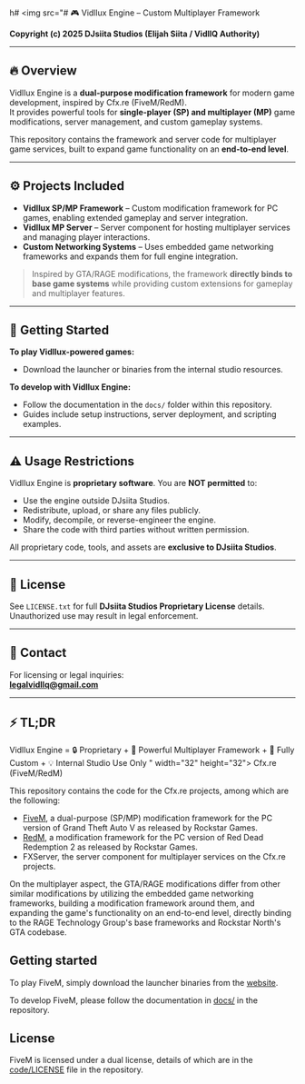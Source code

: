 h# <img src="# 🎮 Vidllux Engine – Custom Multiplayer Framework

**Copyright (c) 2025 DJsiita Studios (Elijah Siita / VidllQ Authority)**

---

## 🔥 Overview

Vidllux Engine is a **dual-purpose modification framework** for modern game development, inspired by Cfx.re (FiveM/RedM).  
It provides powerful tools for **single-player (SP) and multiplayer (MP)** game modifications, server management, and custom gameplay systems.

This repository contains the framework and server code for multiplayer game services, built to expand game functionality on an **end-to-end level**.  

---

## ⚙️ Projects Included

- **Vidllux SP/MP Framework** – Custom modification framework for PC games, enabling extended gameplay and server integration.  
- **Vidllux MP Server** – Server component for hosting multiplayer services and managing player interactions.  
- **Custom Networking Systems** – Uses embedded game networking frameworks and expands them for full engine integration.  

> Inspired by GTA/RAGE modifications, the framework **directly binds to base game systems** while providing custom extensions for gameplay and multiplayer features.

---

## 🚀 Getting Started

**To play Vidllux-powered games:**  
- Download the launcher or binaries from the internal studio resources.  

**To develop with Vidllux Engine:**  
- Follow the documentation in the `docs/` folder within this repository.  
- Guides include setup instructions, server deployment, and scripting examples.  

---

## ⚠️ Usage Restrictions

Vidllux Engine is **proprietary software**. You are **NOT permitted** to:  

- Use the engine outside DJsiita Studios.  
- Redistribute, upload, or share any files publicly.  
- Modify, decompile, or reverse-engineer the engine.  
- Share the code with third parties without written permission.  

All proprietary code, tools, and assets are **exclusive to DJsiita Studios**.  

---

## 📝 License

See `LICENSE.txt` for full **DJsiita Studios Proprietary License** details. Unauthorized use may result in legal enforcement.  

---

## 📧 Contact

For licensing or legal inquiries:  
**legalvidllq@gmail.com**  

---

## ⚡ TL;DR

Vidllux Engine = 🔒 Proprietary + 🚀 Powerful Multiplayer Framework + 🎨 Fully Custom + 💡 Internal Studio Use Only
" width="32" height="32"> Cfx.re (FiveM/RedM) 

This repository contains the code for the Cfx.re projects, among which are the following:

* [FiveM](https://fivem.net/), a dual-purpose (SP/MP) modification framework for the PC version of Grand Theft Auto V as released by Rockstar Games.
* [RedM](https://redm.gg/), a modification framework for the PC version of Red Dead Redemption 2 as released by Rockstar Games.
* FXServer, the server component for multiplayer services on the Cfx.re projects.

On the multiplayer aspect, the GTA/RAGE modifications differ from other similar modifications by utilizing the embedded game networking frameworks, building a modification framework around them, and expanding the game's functionality on an end-to-end level, directly binding to the RAGE Technology Group's base frameworks and Rockstar North's GTA codebase.

## Getting started
To play FiveM, simply download the launcher binaries from the [website](https://fivem.net).

To develop FiveM, please follow the documentation in [docs/](https://github.com/citizenfx/fivem/tree/master/docs) in the repository.

## License
FiveM is licensed under a dual license, details of which are in the [code/LICENSE](https://github.com/citizenfx/fivem/blob/master/code/LICENSE) file in the repository.
